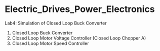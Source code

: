 # Electric_Drives_Power_Electronics
Lab4: Simulation of Closed Loop Buck Converter
1) Closed Loop Buck Converter
2) Closed Loop Motor Voltage Controller (Closed Loop Chopper A)
3) Closed Loop Motor Speed Controller

